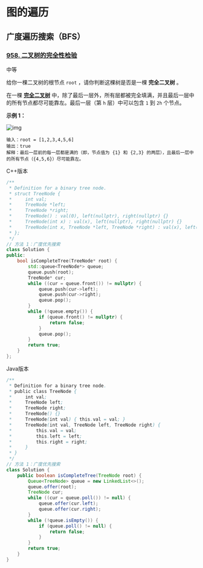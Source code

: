 # 图的遍历

## 广度遍历搜索（BFS）

### [958. 二叉树的完全性检验](https://leetcode.cn/problems/check-completeness-of-a-binary-tree/)

中等

给你一棵二叉树的根节点 `root` ，请你判断这棵树是否是一棵 **完全二叉树** 。

在一棵 **[完全二叉树](https://baike.baidu.com/item/完全二叉树/7773232?fr=aladdin)** 中，除了最后一层外，所有层都被完全填满，并且最后一层中的所有节点都尽可能靠左。最后一层（第 `h` 层）中可以包含 `1` 到 `2h` 个节点。

**示例 1：**

![img](https://assets.leetcode-cn.com/aliyun-lc-upload/uploads/2018/12/15/complete-binary-tree-1.png)

```
输入：root = [1,2,3,4,5,6]
输出：true
解释：最后一层前的每一层都是满的（即，节点值为 {1} 和 {2,3} 的两层），且最后一层中的所有节点（{4,5,6}）尽可能靠左。
```

C++版本

```c++
/**
 * Definition for a binary tree node.
 * struct TreeNode {
 *     int val;
 *     TreeNode *left;
 *     TreeNode *right;
 *     TreeNode() : val(0), left(nullptr), right(nullptr) {}
 *     TreeNode(int x) : val(x), left(nullptr), right(nullptr) {}
 *     TreeNode(int x, TreeNode *left, TreeNode *right) : val(x), left(left), right(right) {}
 * };
 */
// 方法 1：广度优先搜索
class Solution {
public:
    bool isCompleteTree(TreeNode* root) {
        std::queue<TreeNode*> queue;
        queue.push(root);
        TreeNode* cur;
        while ((cur = queue.front()) != nullptr) {
            queue.push(cur->left);
            queue.push(cur->right);
            queue.pop();
        }
        while (!queue.empty()) {
            if (queue.front() != nullptr) {
                return false;
            }
            queue.pop();
        }
        return true;
    }
};
```

Java版本

```java
/**
 * Definition for a binary tree node.
 * public class TreeNode {
 *     int val;
 *     TreeNode left;
 *     TreeNode right;
 *     TreeNode() {}
 *     TreeNode(int val) { this.val = val; }
 *     TreeNode(int val, TreeNode left, TreeNode right) {
 *         this.val = val;
 *         this.left = left;
 *         this.right = right;
 *     }
 * }
 */
// 方法 1：广度优先搜索
class Solution {
    public boolean isCompleteTree(TreeNode root) {
        Queue<TreeNode> queue = new LinkedList<>();
        queue.offer(root);
        TreeNode cur;
        while ((cur = queue.poll()) != null) {
            queue.offer(cur.left);
            queue.offer(cur.right);
        }
        while (!queue.isEmpty()) {
            if (queue.poll() != null) {
                return false;
            }
        }
        return true;
    }
}
```





